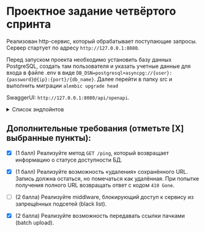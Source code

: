 # Проектное задание четвёртого спринта
Реализован http-сервис, который обрабатывает поступающие запросы. Сервер стартует по адресу `http://127.0.0.1:8080`.

Перед запуском проекта необходимо установить базу данных PostgreSQL, создать там пользователя и указать учетные данные для входа в файле .env в виде 
`DB_DSN=postgresql+asyncpg://{user}:{password}@{ip}:{port}/{db_name}`.
Далее перейти в папку src и выполнить миграции
`alembic upgrade head`

SwaggerUI: `http://127.0.0.1:8080/api/openapi`.

<details>
<summary> Список эндпойнтов</summary>
1. Получить сокращённый вариант переданного URL.

```python
POST /api/v1/urls/
```
Тело запроса: `{"original_url": "string"}`

Метод принимает в теле запроса строку URL для сокращения и возвращает ответ с кодом `201`.

2. Вернуть оригинальный URL
```python
GET /api/v1/urls/{url_id}
```
Метод принимает в качестве параметра идентификатор сокращенного URL и возвращает ответ с кодом 307 и оригинальным URL в заголовке Location.

3.Возможность "удаления" сохраненного URL. Запись остается, но помечается как удаленная. При попытке получения полного URL возвращать ответ с кодом 410 Gone.
```python
DELETE  /api/v1/urls/{url_id}
```
4.Вернуть статус использования URL
```python
GET /api/v1/urls/{url_id}/status/?[full-info]&&[max-result=10]&&[offset=0]
```
Метод принимает в качестве параметра идентификатор сокращенного URL и возвращает информацию о количестве переходов, совершенных по ссылке.

В ответе может содержится как общее количество совершенных переходов, так и дополнительная детализированная информация о каждом переходе (в зависимости от параметра full-info).

5.Передача ссылок пачками (batch upload)
```python
GET /api/v1/urls/batch/
```
Принимает в теле запроса список URL в формате:
`[
    {
        "original_url": "URL for shorten"
    },
    ...
]
`
6. Пинг доступности базы данных
```python
GET /api/v1/db/ping
```
Возвращает статус `200`, в случае доступности базы и статус `400` в случае ее недоступности. 
</details>



## Дополнительные требования (отметьте [Х] выбранные пункты):

- [x] (1 балл) Реализуйте метод `GET /ping`, который возвращает информацию о статусе доступности БД.
- [x] (1 балл) Реализуйте возможность «удаления» сохранённого URL. Запись должна остаться, но помечаться как удалённая. При попытке получения полного URL возвращать ответ с кодом `410 Gone`.
- [ ] (2 балла) Реализуйте middlware, блокирующий доступ к сервису из запрещённых подсетей (black list).
- [x] (2 балла) Реализуйте возможность передавать ссылки пачками (batch upload).

